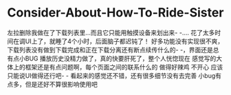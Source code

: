 # Consider-About-How-To-Ride-Sister
左拉删除我做在了下载列表里...而且它只能用触摸设备来划出来- -....
花了太多时间在调UI上了，就睡了4个小时，后面脑子都迟钝了！
好多功能没有实现很不爽，下载列表没有做到下载完成和正在下载分离还有断点续传什么的- -，界面还是总有点小BUG
播放历史没精力做了，真的快要肝死了，整个人恍惚现在
感觉写的大体上的框架还是有点问题啊，每个页面之间的联系什么的
做得好辣鸡
不开心
应该只能说UI做得还行吧- -
看起来的感觉还不错，还有很多细节没有去完善
小bug有点多，但是还好不算很影响使用吧
